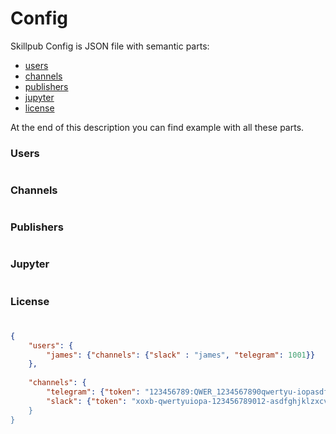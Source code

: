 # Config

Skillpub Config is JSON file with semantic parts:

 - [users](https://github.com/skillpub/collaboration/blob/master/docs/config.md#users)
 - [channels](https://github.com/skillpub/collaboration/blob/master/docs/config.md#channels)
 - [publishers](https://github.com/skillpub/collaboration/blob/master/docs/config.md#publishers)
 - [jupyter](https://github.com/skillpub/collaboration/blob/master/docs/config.md#jupyter)
 - [license](https://github.com/skillpub/collaboration/blob/master/docs/config.md#license)

At the end of this description you can find example with all these parts.

### Users

#

### Channels

#

### Publishers

#

### Jupyter

#

### License

#



```json
{ 
    "users": {
        "james": {"channels": {"slack" : "james", "telegram": 1001}}
    },
    
    "channels": {
        "telegram": {"token": "123456789:QWER_1234567890qwertyu-iopasdfghjklz"},
        "slack": {"token": "xoxb-qwertyuiopa-123456789012-asdfghjklzxcvbnm123456}
    }
}
```
